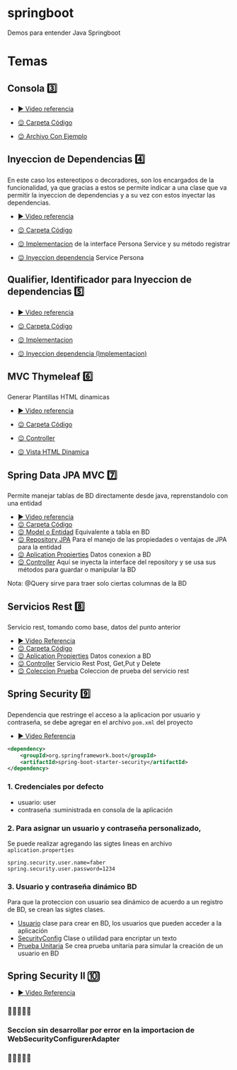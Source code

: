 # springboot
Demos para entender Java Springboot

# Temas
## Consola 3️⃣

 * [▶️ Video referencia](https://www.youtube.com/watch?v=mCogBfNIFvg&list=PLvimn1Ins-40wR4PC-YtTQ5TKt3vRrVwl&index=3)

 * [😉 Carpeta Código ](./DemoConsola/)
 * [😉 Archivo Con Ejemplo](./DemoConsola/src/main/java/com/faber/DemoConsolaApplication.java)

 ## Inyeccion de Dependencias 4️⃣

 En este caso los estereotipos o decoradores, son los encargados de la funcionalidad, ya que gracias a estos
 se permite indicar a una clase que va permitir la inyeccion de dependencias y a su vez con estos inyectar
 las dependencias.

  * [▶️ Video referencia](https://www.youtube.com/watch?v=sLY9umEahso&list=PLvimn1Ins-40wR4PC-YtTQ5TKt3vRrVwl&index=4)

 * [😉 Carpeta Código ](./DemoInyeccionDependencias/src/main/java/com/faber/)
 * [😉 Implementacion](./DemoInyeccionDependencias/src/main/java/com/faber/service/PersonaServiceImpl.java)
 de la interface Persona Service y su método registrar
 * [😉 Inyeccion dependencia](./DemoInyeccionDependencias/src/main/java/com/faber/DemoInyeccionDependenciasApplication.java)  Service Persona

##  Qualifier, Identificador para Inyeccion de dependencias 5️⃣

  * [▶️ Video referencia](https://www.youtube.com/watch?v=MC9BwnURnfg&list=PLvimn1Ins-40wR4PC-YtTQ5TKt3vRrVwl&index=5)

 * [😉 Carpeta Código ](./DemoInyeccionDependencias/src/main/java/com/faber/)
 * [😉 Implementacion](./DemoInyeccionDependencias/src/main/java/com/faber/repository/PersonaRepoImpl2.java)
 * [😉 Inyeccion dependencia (Implementacion)](./DemoInyeccionDependencias/src/main/java/com/faber/service/PersonaServiceImpl.java) 

## MVC Thymeleaf 6️⃣

Generar Plantillas HTML dinamicas
* [▶️ Video referencia](https://www.youtube.com/watch?v=elz3vXttR-Q&list=PLvimn1Ins-40wR4PC-YtTQ5TKt3vRrVwl&index=6)


 * [😉 Carpeta Código ](./DemoWebThymeleafMVC/src/main)
 * [😉 Controller](./DemoWebThymeleafMVC/src/main/java/com/faber/controller/DemoController.java)
 * [😉 Vista HTML Dinamica](./DemoWebThymeleafMVC/src/main/resources/templates/greeting.html)

 ## Spring Data JPA MVC 7️⃣

 Permite manejar tablas de BD directamente desde java, reprenstandolo con una entidad
 * [▶️ Video referencia](https://www.youtube.com/watch?v=elz3vXttR-Q&list=PLvimn1Ins-40wR4PC-YtTQ5TKt3vRrVwl&index=7)
* [😉 Carpeta Código ](./JPA-SpringData/)
* [😉 Model o Entidad](./JPA-SpringData/src/main/java/com/faber/model/Persona.java) Equivalente a tabla en BD
* [😉 Repository JPA](./JPA-SpringData/src/main/java/com/faber/repo/IPersonaRepo.java) Para el manejo de las propiedades o ventajas de JPA para la entidad
* [😉 Aplication Propierties](./JPA-SpringData/src/main/resources/application.properties) Datos conexion a BD
* [😉 Controller](./JPA-SpringData/src/main/java/com/faber/controller/DemoController.java)  Aquí se inyecta la interface del repository y se usa sus métodos para guardar o manipular la BD

Nota: @Query sirve para traer solo ciertas columnas de la BD

 ## Servicios Rest 8️⃣

 Servicio rest, tomando como base, datos del punto anterior

  * [▶️ Video Referencia](https://www.youtube.com/watch?v=RABN1tDBN4Q&list=PLvimn1Ins-40wR4PC-YtTQ5TKt3vRrVwl&index=8)
  * [😉 Carpeta Código ](./JPA-SpringData/)
  * [😉 Aplication Propierties](./JPA-SpringData/src/main/resources/application.properties) Datos conexion a BD
  * [😉 Controller](./JPA-SpringData/src/main/java/com/faber/rest/RestDemoController.java) Servicio Rest Post, Get,Put y Delete
  * [😉 Coleccion Prueba](./colecciones/Persona.postman_collection.json) Coleccion de prueba del servicio rest

   ## Spring Security 9️⃣

   Dependencia que restringe el acceso a la aplicacion por usuario y contraseña, se debe agregar en el archivo `pom.xml` del proyecto

  * [▶️ Video Referencia](https://www.youtube.com/watch?v=ksLYIavT2L0&list=PLvimn1Ins-40wR4PC-YtTQ5TKt3vRrVwl&index=9)


~~~ xml
<dependency>
    <groupId>org.springframework.boot</groupId>
    <artifactId>spring-boot-starter-security</artifactId>
</dependency>
~~~


### 1. Credenciales por defecto
- usuario: user
- contraseña :suministrada en consola de la aplicación

### 2. Para asignar un usuario y contraseña personalizado, 
Se puede realizar agregando las sigtes lineas en archivo `aplication.properties`

``` properties
spring.security.user.name=faber
spring.security.user.password=1234
``` 

### 3. Usuario y contraseña dinámico BD
Para que la proteccion con usuario sea dinámico de acuerdo a un registro de BD, se crean las sigtes clases.

- [Usuario](./JPA-SpringData/src/main/java/com/faber/model/Usuario.java) clase para crear en BD, los usuarios que pueden acceder a la aplicación
- [SecurityConfig](./JPA-SpringData/src/main/java/com/faber/SecurityConfig.java) Clase o utilidad para encriptar un texto
- [Prueba Unitaria](./JPA-SpringData/src/test/java/com/faber/JpaSpringDataApplicationTests.java)
Se crea prueba unitaria para simular la creación de un usuario en BD

## Spring Security II 🔟

* [▶️ Video Referencia](https://www.youtube.com/watch?v=zQjZFHo8eO4&list=PLvimn1Ins-40wR4PC-YtTQ5TKt3vRrVwl&index=10)

### 🔴🔴🔴🔴🔴  
### Seccion sin desarrollar por error en la importacion de WebSecurityConfigurerAdapter 
### 🔴🔴🔴🔴🔴




